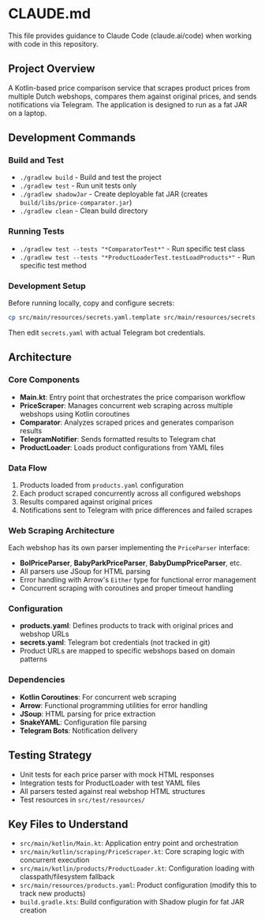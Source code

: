 # CLAUDE.md

This file provides guidance to Claude Code (claude.ai/code) when working with code in this repository.

## Project Overview

A Kotlin-based price comparison service that scrapes product prices from multiple Dutch webshops, compares them against original prices, and sends notifications via Telegram. The application is designed to run as a fat JAR on a laptop.

## Development Commands

### Build and Test
- `./gradlew build` - Build and test the project
- `./gradlew test` - Run unit tests only
- `./gradlew shadowJar` - Create deployable fat JAR (creates `build/libs/price-comparator.jar`)
- `./gradlew clean` - Clean build directory

### Running Tests
- `./gradlew test --tests "*ComparatorTest*"` - Run specific test class
- `./gradlew test --tests "*ProductLoaderTest.testLoadProducts*"` - Run specific test method

### Development Setup
Before running locally, copy and configure secrets:
```bash
cp src/main/resources/secrets.yaml.template src/main/resources/secrets.yaml
```
Then edit `secrets.yaml` with actual Telegram bot credentials.

## Architecture

### Core Components
- **Main.kt**: Entry point that orchestrates the price comparison workflow
- **PriceScraper**: Manages concurrent web scraping across multiple webshops using Kotlin coroutines
- **Comparator**: Analyzes scraped prices and generates comparison results
- **TelegramNotifier**: Sends formatted results to Telegram chat
- **ProductLoader**: Loads product configurations from YAML files

### Data Flow
1. Products loaded from `products.yaml` configuration
2. Each product scraped concurrently across all configured webshops
3. Results compared against original prices
4. Notifications sent to Telegram with price differences and failed scrapes

### Web Scraping Architecture
Each webshop has its own parser implementing the `PriceParser` interface:
- **BolPriceParser**, **BabyParkPriceParser**, **BabyDumpPriceParser**, etc.
- All parsers use JSoup for HTML parsing
- Error handling with Arrow's `Either` type for functional error management
- Concurrent scraping with coroutines and proper timeout handling

### Configuration
- **products.yaml**: Defines products to track with original prices and webshop URLs
- **secrets.yaml**: Telegram bot credentials (not tracked in git)
- Product URLs are mapped to specific webshops based on domain patterns

### Dependencies
- **Kotlin Coroutines**: For concurrent web scraping
- **Arrow**: Functional programming utilities for error handling
- **JSoup**: HTML parsing for price extraction
- **SnakeYAML**: Configuration file parsing
- **Telegram Bots**: Notification delivery

## Testing Strategy
- Unit tests for each price parser with mock HTML responses
- Integration tests for ProductLoader with test YAML files
- All parsers tested against real webshop HTML structures
- Test resources in `src/test/resources/`

## Key Files to Understand
- `src/main/kotlin/Main.kt`: Application entry point and orchestration
- `src/main/kotlin/scraping/PriceScraper.kt`: Core scraping logic with concurrent execution
- `src/main/kotlin/products/ProductLoader.kt`: Configuration loading with classpath/filesystem fallback
- `src/main/resources/products.yaml`: Product configuration (modify this to track new products)
- `build.gradle.kts`: Build configuration with Shadow plugin for fat JAR creation